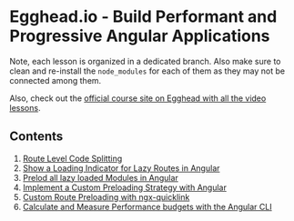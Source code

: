 # Egghead.io - Build Performant and Progressive Angular Applications

Note, each lesson is organized in a dedicated branch. Also make sure to clean and re-install the `node_modules` for each of them as they may not be connected among them.

Also, check out the [official course site on Egghead with all the video lessons](https://egghead.io/playlists/build-performant-and-progressive-angular-applications-78032ff5).

## Contents

1. [Route Level Code Splitting](https://github.com/juristr/egghead-ng-perf/tree/route-level-code-splitting)
1. [Show a Loading Indicator for Lazy Routes in Angular](https://github.com/juristr/egghead-ng-perf/tree/route-level-code-splitting)
1. [Prelod all lazy loaded Modules in Angular](https://github.com/juristr/egghead-ng-perf/tree/route-preloading-all)
1. [Implement a Custom Preloading Strategy with Angular](https://github.com/juristr/egghead-ng-perf/tree/route-preloading-custom)
1. [Custom Route Preloading with ngx-quicklink](https://github.com/juristr/egghead-ng-perf/tree/route-preloading-quicklinks)
1. [Calculate and Measure Performance budgets with the Angular CLI](https://github.com/juristr/egghead-ng-perf/tree/perf-budgets)
